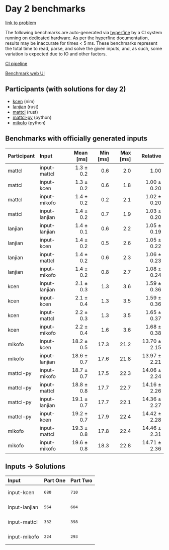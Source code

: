 # Day 2 benchmarks

[link to problem](https://adventofcode.com/2024/day/2)

The following benchmarks are auto-generated via
[hyperfine](https://github.com/sharkdp/hyperfine) by a CI system running on
dedicated hardware. As per the hyperfine documentation, results may be
inaccurate for times < 5 ms. These benchmarks represent the total time to read,
parse, and solve the given inputs, and, as such, some variation is expected due
to IO and other factors.

[CI pipeline](http://ci.papercode.net:8080/teams/main/pipelines/aoc2024)

[Benchmark web UI](https://aoc.ancalagon.black)


## Participants (with solutions for day 2)

- [kcen](https://github.com/kcen/aoc2024) (nim)
- [lanjian](https://github.com/lanjian/aoc-2024) (rust)
- [mattcl](https://github.com/mattcl/aoc2024) (rust)
- [mattcl-py](https://github.com/mattcl/aoc2024-py) (python)
- [mikofo](https://github.com/mikofo/aoc2024) (python)


## Benchmarks with officially generated inputs

| Participant | Input | Mean [ms] | Min [ms] | Max [ms] | Relative |
|:---|:---|---:|---:|---:|---:|
| mattcl | input-mattcl | 1.3 ± 0.2 | 0.6 | 2.0 | 1.00 |
| mattcl | input-kcen | 1.3 ± 0.2 | 0.6 | 1.8 | 1.00 ± 0.20 |
| mattcl | input-mikofo | 1.4 ± 0.2 | 0.2 | 2.1 | 1.02 ± 0.20 |
| mattcl | input-lanjian | 1.4 ± 0.2 | 0.7 | 1.9 | 1.03 ± 0.20 |
| lanjian | input-lanjian | 1.4 ± 0.1 | 0.6 | 2.2 | 1.05 ± 0.19 |
| lanjian | input-kcen | 1.4 ± 0.2 | 0.5 | 2.6 | 1.05 ± 0.22 |
| lanjian | input-mattcl | 1.4 ± 0.2 | 0.6 | 2.3 | 1.06 ± 0.23 |
| lanjian | input-mikofo | 1.4 ± 0.2 | 0.8 | 2.7 | 1.08 ± 0.24 |
| kcen | input-lanjian | 2.1 ± 0.3 | 1.3 | 3.6 | 1.59 ± 0.36 |
| kcen | input-kcen | 2.1 ± 0.4 | 1.3 | 3.5 | 1.59 ± 0.36 |
| kcen | input-mattcl | 2.2 ± 0.3 | 1.3 | 3.5 | 1.65 ± 0.37 |
| kcen | input-mikofo | 2.2 ± 0.4 | 1.6 | 3.6 | 1.68 ± 0.38 |
| mikofo | input-kcen | 18.2 ± 0.5 | 17.3 | 21.2 | 13.70 ± 2.15 |
| mikofo | input-lanjian | 18.6 ± 0.7 | 17.6 | 21.8 | 13.97 ± 2.21 |
| mattcl-py | input-mikofo | 18.7 ± 0.7 | 17.5 | 22.3 | 14.06 ± 2.24 |
| mattcl-py | input-mattcl | 18.8 ± 0.8 | 17.7 | 22.7 | 14.16 ± 2.26 |
| mattcl-py | input-lanjian | 19.1 ± 0.7 | 17.7 | 22.1 | 14.36 ± 2.27 |
| mattcl-py | input-kcen | 19.2 ± 0.7 | 17.9 | 22.4 | 14.42 ± 2.28 |
| mikofo | input-mattcl | 19.3 ± 0.8 | 17.8 | 22.4 | 14.46 ± 2.31 |
| mikofo | input-mikofo | 19.6 ± 0.8 | 18.3 | 22.8 | 14.71 ± 2.36 |


## Inputs -> Solutions

| Input | Part One | Part Two |
|:---|:---|:---|
|input-kcen|<pre>680</pre>|<pre>710</pre>|
|input-lanjian|<pre>564</pre>|<pre>604</pre>|
|input-mattcl|<pre>332</pre>|<pre>398</pre>|
|input-mikofo|<pre>224</pre>|<pre>293</pre>|